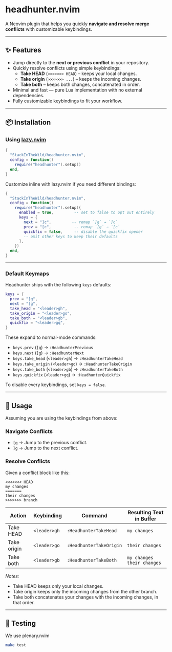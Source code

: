 # headhunter.nvim

A Neovim plugin that helps you quickly **navigate and resolve merge conflicts** with customizable keybindings.

---

## ✨ Features

- Jump directly to the **next or previous conflict** in your repository.
- Quickly resolve conflicts using simple keybindings:
  - **Take HEAD** (`<<<<<<< HEAD`) – keeps your local changes.
  - **Take origin** (`>>>>>>> ...`) – keeps the incoming changes.
  - **Take both** – keeps both changes, concatenated in order.
- Minimal and fast — pure Lua implementation with no external dependencies.
- Fully customizable keybindings to fit your workflow.

---

## 📦 Installation

### Using [lazy.nvim](https://github.com/folke/lazy.nvim)

```lua
{
  "StackInTheWild/headhunter.nvim",
  config = function()
    require("headhunter").setup()
  end,
}
```

Customize inline with lazy.nvim if you need different bindings:

```lua
{
  "StackInTheWild/headhunter.nvim",
  config = function()
    require("headhunter").setup({
      enabled = true,         -- set to false to opt out entirely
      keys = {
        next = "]c",         -- remap `]g` → `]c`
        prev = "[c",          -- remap `[g` → `[c`
        quickfix = false,     -- disable the quickfix opener
        -- omit other keys to keep their defaults
      },
    })
  end,
}
```

---

### Default Keymaps

Headhunter ships with the following `keys` defaults:

```lua
keys = {
  prev = "[g",
  next = "]g",
  take_head = "<leader>gh",
  take_origin = "<leader>go",
  take_both = "<leader>gb",
  quickfix = "<leader>gq",
}
```

These expand to normal-mode commands:

- `keys.prev` (`[g`) → `:HeadhunterPrevious`
- `keys.next` (`]g`) → `:HeadhunterNext`
- `keys.take_head` (`<leader>gh`) → `:HeadhunterTakeHead`
- `keys.take_origin` (`<leader>go`) → `:HeadhunterTakeOrigin`
- `keys.take_both` (`<leader>gb`) → `:HeadhunterTakeBoth`
- `keys.quickfix` (`<leader>gq`) → `:HeadhunterQuickfix`

To disable every keybindings, set `keys = false`.

---

## 🚀 Usage

Assuming you are using the keybindings from above:

### Navigate Conflicts

- `[g` → Jump to the previous conflict.
- `]g` → Jump to the next conflict.

### Resolve Conflicts

Given a conflict block like this:

```
<<<<<<< HEAD
my changes
=======
their changes
>>>>>>> branch
```

| Action      | Keybinding   | Command                 | Resulting Text in Buffer        |
| ----------- | ------------ | ----------------------- | ------------------------------- |
| Take HEAD   | `<leader>gh` | `:HeadhunterTakeHead`   | `my changes`                    |
| Take origin | `<leader>go` | `:HeadhunterTakeOrigin` | `their changes`                 |
| Take both   | `<leader>gb` | `:HeadhunterTakeBoth`   | `my changes`<br>`their changes` |

_Notes:_

- Take HEAD keeps only your local changes.
- Take origin keeps only the incoming changes from the other branch.
- Take both concatenates your changes with the incoming changes, in that order.

---

## 🧪 Testing

We use plenary.nvim

```sh
make test
```

